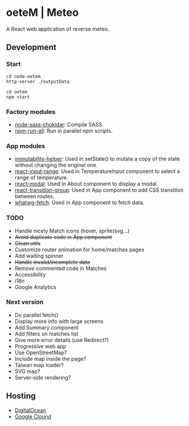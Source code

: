 # oeteM | Meteo
A React web application of reverse meteo.

## Development

### Start
```
cd node-oetem
http-server ./outputData

cd oetem
npm start
```

### Factory modules
* [node-sass-chokidar](https://github.com/michaelwayman/node-sass-chokidar): Compile SASS.
* [npm-run-all](https://github.com/mysticatea/npm-run-all): Run in parallel npm scripts.

### App modules
* [immutability-helper](https://github.com/kolodny/immutability-helper): Used in setState() to mutate a copy of the state without changing the original one.
* [react-input-range](https://github.com/davidchin/react-input-range): Used in TemperatureInput component to select a range of temperature.
* [react-modal](https://github.com/reactjs/react-modal): Used in About component to display a modal.
* [react-transition-group](https://github.com/reactjs/react-transition-group): Used in App component to add CSS transition between routes.
* [whatwg-fetch](https://github.com/github/fetch): Used in App component to fetch data.

### TODO
* Handle nicely Match icons (hover, sprite/svg...)
* ~~Avoid duplicate code in App component~~
* ~~Clean utils~~
* Customize router animation for home/matches pages
* Add waiting spinner
* ~~Handle invalid/incomplete data~~
* Remove commented code in Matches
* Accessibility
* i18n
* Google Analytics


### Next version
* Do parallel fetch()
* Display more info with large screens
* Add Summary component
* Add filters on matches list
* Give more error details (use Redirect?)
* Progressive web app
* Use OpenStreetMap?
* Include map inside the page?
* Taiwan map loader?
* SVG map?
* Server-side rendering?


## Hosting
* [DigitalOcean](https://try.digitalocean.com/cloud-hosting/)
* [Google Clound](https://cloud.google.com/nodejs/)
